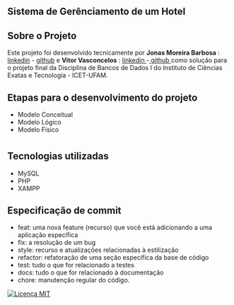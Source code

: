 ## Sistema de Gerênciamento de um Hotel
## Sobre o Projeto
Este projeto foi desenvolvido tecnicamente por **Jonas Moreira Barbosa** : [linkedin]( https://www.linkedin.com/in/jonas-moreira28 ) - [github]( https://github.com/JonasMoreira5/JonasMoreira5 ) e **Vitor Vasconcelos** : [ linkedin ]( https://www.linkedin.com/in/jonas-moreira28 ) -[ github ]( https://github.com/JonasMoreira5/JonasMoreira5 ) como solução para o projeto final da Disciplina de Bancos de Dados I do Instituto de Ciências Exatas e Tecnologia - ICET-UFAM.

## Etapas para o desenvolvimento do projeto
- Modelo Conceitual
- Modelo Lógico
- Modelo Físico
#

## Tecnologias utilizadas
- MySQL
- PHP
- XAMPP
  
## Especificação de commit
- feat: uma nova feature (recurso) que você está adicionando a uma aplicação específica
- fix: a resolução de um bug
- style: recurso e atualizações relacionadas à estilização
- refactor: refatoração de uma seção específica da base de código
- test: tudo o que for relacionado a testes
- docs: tudo o que for relacionado à documentação
- chore: manutenção regular do código.

[![ Licença MIT ]( https://img.shields.io/badge/License-MIT-green.svg )]( https://choosealicense.com/licenses/mit/ )
